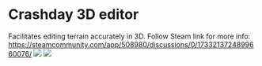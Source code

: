 # Crashday 3D editor
Facilitates editing terrain accurately in 3D.
Follow Steam link for more info: 
https://steamcommunity.com/app/508980/discussions/0/1733213724899660076/
<img src="https://i.lensdump.com/i/iSBZiv.png"/>
<img src="https://i.lensdump.com/i/iSBgdC.png"/>
